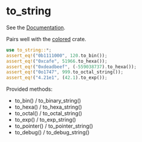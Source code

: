 # to\_string

See the [Documentation](https://docs.rs/to_string).

Pairs well with the [colored](https://github.com/mackwic/colored) crate.

```rust
use to_string::*;
assert_eq!("0b1111000", 120.to_bin());
assert_eq!("0xcafe", 51966.to_hexa());
assert_eq!("0xdeadbeef", (-559038737).to_hexa());
assert_eq!("0o1747", 999.to_octal_string());
assert_eq!("4.21e1", (42.1).to_exp());
```

Provided methods:
- to\_bin() / to\_binary\_string()
- to\_hexa() / to\_hexa\_string()
- to\_octal() / to\_octal\_string()
- to\_exp() / to\_exp\_string()
- to\_pointer() / to\_pointer\_string()
- to\_debug() / to\_debug\_string()


